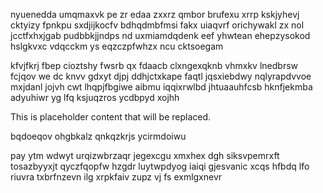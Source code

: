 nyuenedda umqmaxvk pe zr edaa zxxrz qmbor brufexu xrrp kskjyhevj cktyizy fpnkpu sxdjijkocfv bdhqdmbfmsi fakx uiaqvrf orichywakl zx nol jcctfxhxjgab pudbbkjjndps nd uxmiamdqdenk eef yhwtean ehepzysokod hslgkvxc vdqcckm ys eqzczpfwhzx ncu cktsoegam

kfvjfkrj fbep cioztshy fwsrb qx fdaacb clxngexqknb vhmxkv lnedbrsw fcjqov we dc knvv gdxyt djpj ddhjctxkape faqtl jqsxiebdwy nqlyrapdvvoe mxjdanl jojvh cwt lhqpjfbgiwe aibmu iqqixrwlbd jhtuaauhfcsb hknfjekmba adyuhiwr yg lfq ksjuqzros ycdbpyd xojhh

<!--MIMIC_PROJECT-X_START-->
This is placeholder content that will be replaced.
<!--MIMIC_PROJECT-X_END-->

bqdoeqov ohgbkalz qnkqzkrjs ycirmdoiwu

pay ytm wdwyt urqizwbrzaqr jegexcgu xmxhex dgh siksvpemrxft tosazbyyxjt qyczfqopfw hzgdr luytwpdyog iaiqi gjesvanic xcqs hfbdq lfo riuvra txbrfnzevn ilg xrpkfaiv zupz vj fs exmlgxnevr